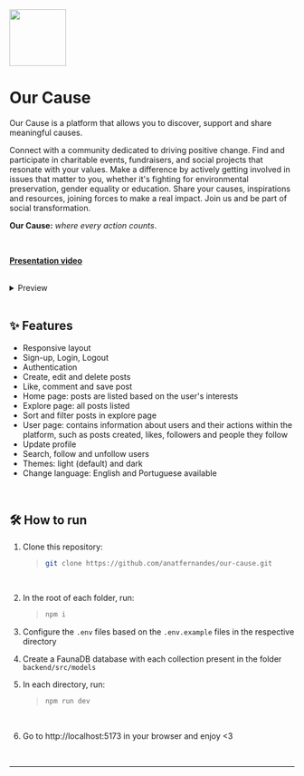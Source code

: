<img align=top height=100 src="https://github.com/anatfernandes/our-cause/assets/97851922/193f41c3-136c-485e-800a-83c1c935d91b" />

# Our Cause

Our Cause is a platform that allows you to discover, support and share meaningful causes.

Connect with a community dedicated to driving positive change. Find and participate in charitable events, fundraisers, and social projects that resonate with your values. Make a difference by actively getting involved in issues that matter to you, whether it's fighting for environmental preservation, gender equality or education. Share your causes, inspirations and resources, joining forces to make a real impact. Join us and be part of social transformation.

**Our Cause:** _where every action counts_.

<br />

**[Presentation video](https://youtu.be/oQ_LaWXJn3E)**

<br />

<details>
	<summary>Preview</summary>

  <div align=center>
   <img height=500 align=top src="https://github.com/anatfernandes/our-cause/assets/97851922/fa0caa1d-8a3b-46bc-97f4-c0151c5c1e9b" />
   &nbsp; &nbsp; &nbsp; &nbsp; &nbsp; &nbsp; &nbsp;
   <img height=500 align=top src="https://github.com/anatfernandes/our-cause/assets/97851922/433cf9f3-8bd2-4818-bc88-a0eb81a93536" />
  </div>

  <br />
  
  <div align=center>
   <img height=500 align=top src="https://github.com/anatfernandes/our-cause/assets/97851922/9fb94ca3-f4e1-4ae8-aeb7-60522fa17c86" />
   &nbsp; &nbsp; &nbsp; &nbsp; &nbsp; &nbsp; &nbsp;
   <img height=500 align=top src="https://github.com/anatfernandes/our-cause/assets/97851922/f9f896e1-1af9-4a1c-b933-b95c95368d1c" />
  </div>
  
  <br />
  
  <div align=center>
   <img height=500 align=top src="https://github.com/anatfernandes/our-cause/assets/97851922/8b1a0da6-96e0-46f4-a1b8-68cd893da79e" />
   &nbsp; &nbsp; &nbsp; &nbsp; &nbsp; &nbsp; &nbsp;
   <img height=500 align=top src="https://github.com/anatfernandes/our-cause/assets/97851922/e23785d6-9054-4bb8-9859-08a468aedc5c" />
  </div>
</details>

<br />

## :sparkles: Features

- Responsive layout
- Sign-up, Login, Logout
- Authentication
- Create, edit and delete posts
- Like, comment and save post
- Home page: posts are listed based on the user's interests
- Explore page: all posts listed
- Sort and filter posts in explore page
- User page: contains information about users and their actions within the platform, such as posts created, likes, followers and people they follow
- Update profile
- Search, follow and unfollow users
- Themes: light (default) and dark
- Change language: English and Portuguese available

<br />

## :hammer_and_wrench: How to run

1. Clone this repository:

   > ```bash
   > git clone https://github.com/anatfernandes/our-cause.git
   > ```

<br />

2. In the root of each folder, run:

   > ```bash
   > npm i
   > ```

3. Configure the `.env` files based on the `.env.example` files in the respective directory
4. Create a FaunaDB database with each collection present in the folder `backend/src/models`
5. In each directory, run:
  
   > ```bash
   > npm run dev
   > ```

<br />

   
6. Go to http://localhost:5173 in your browser and enjoy <3

<br />

---
